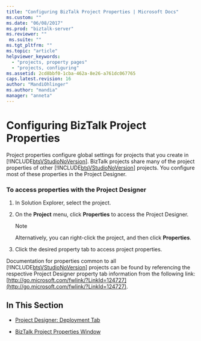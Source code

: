 ```yaml
---
title: "Configuring BizTalk Project Properties | Microsoft Docs"
ms.custom: ""
ms.date: "06/08/2017"
ms.prod: "biztalk-server"
ms.reviewer: ""
 ms.suite: ""
ms.tgt_pltfrm: ""
ms.topic: "article"
helpviewer_keywords: 
  - "projects, property pages"
  - "projects, configuring"
ms.assetid: 2cd8bbf0-1cba-462a-8e26-a761dc067765
caps.latest.revision: 16
author: "MandiOhlinger"
ms.author: "mandia"
manager: "anneta"
---
```

# Configuring BizTalk Project Properties
Project properties configure global settings for projects that you create in [!INCLUDE[btsVStudioNoVersion](../includes/btsvstudionoversion-md.md)]. BizTalk projects share many of the project properties of other [!INCLUDE[btsVStudioNoVersion](../includes/btsvstudionoversion-md.md)] projects. You configure most of these properties in the Project Designer.  
  
### To access properties with the Project Designer  
  
1.  In Solution Explorer, select the project.  
  
2.  On the **Project** menu, click **Properties** to access the Project Designer.  
  
    > [!NOTE]
    >  Alternatively, you can right-click the project, and then click **Properties**.  
  
3.  Click the desired property tab to access project properties.  
  
 Documentation for properties common to all [!INCLUDE[btsVStudioNoVersion](../includes/btsvstudionoversion-md.md)] projects can be found by referencing the respective Project Designer property tab information from the following link: [http://go.microsoft.com/fwlink/?LinkId=124727](http://go.microsoft.com/fwlink/?LinkId=124727).  
  
## In This Section  
  
-   [Project Designer: Deployment Tab](../core/project-designer-deployment-tab.md)  
  
-   [BizTalk Project Properties Window](../core/biztalk-project-properties-window.md)